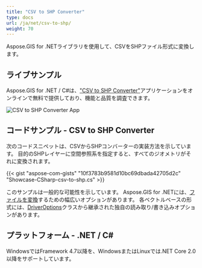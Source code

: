 ```yaml
---
title: "CSV to SHP Converter"
type: docs
url: /ja/net/csv-to-shp/
weight: 70
---
```


Aspose.GIS for .NETライブラリを使用して、CSVをSHPファイル形式に変換します。

## **ライブサンプル**

Aspose.GIS for .NET / C#は、["CSV to SHP Converter"](https://products.aspose.app/gis/conversion/csv-to-shp)アプリケーションをオンラインで無料で提供しており、機能と品質を調査できます。

![CSV to SHP Converter App](conversion.png)

## **コードサンプル - CSV to SHP Converter**

次のコードスニペットは、CSVからSHPコンバーターの実装方法を示しています。 目的のSHPレイヤーに空間参照系を指定すると、すべてのジオメトリがそれに変換されます。

{{< gist "aspose-com-gists" "10f3783b9581d10bc69dbada42705d2c" "Showcase-CSharp-csv-to-shp.cs" >}}

このサンプルは一般的な可能性を示しています。 Aspose.GIS for .NETには、[ファイルを変換](https://docs.aspose.com/gis/net/vector-layers/)するための幅広いオプションがあります。 各ベクトルベースの形式には、[DriverOptions](https://reference.aspose.com/gis/net/aspose.gis/driveroptions)クラスから継承された独自の読み取り/書き込みオプションがあります。

## **プラットフォーム - .NET / C#**

WindowsではFramework 4.7以降を、WindowsまたはLinuxでは.NET Core 2.0以降をサポートしています。
